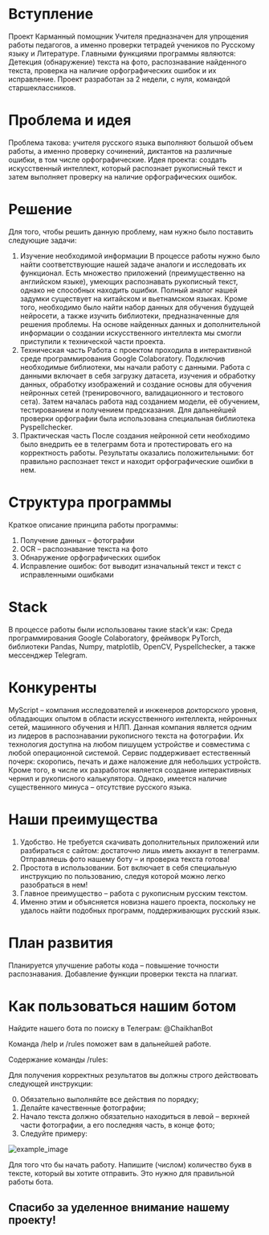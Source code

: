 # Вступление
Проект Карманный помощник Учителя предназначен для упрощения работы педагогов, а именно проверки тетрадей учеников по Русскому языку и Литературе. 
Главными функциями программы являются: Детекция (обнаружение) текста на фото, распознавание найденного текста, проверка на наличие орфографических ошибок и их исправление.
Проект разработан за 2 недели, с нуля, командой старшеклассников. 
# Проблема и идея
Проблема такова: учителя русского языка выполняют большой объем работы, а именно проверку сочинений, диктантов на различные ошибки, в том числе орфографические. 
Идея проекта: создать искусственный интеллект, который распознает рукописный текст и затем выполняет проверку на наличие орфографических ошибок.
# Решение
Для того, чтобы решить данную проблему, нам нужно было поставить следующие задачи:
1)	Изучение необходимой информации
В процессе работы нужно было найти соответствующие нашей задаче аналоги и исследовать их функционал. Есть множество приложений (преимущественно на английском языке), умеющих распознавать рукописный текст, однако не способных находить ошибки. Полный аналог нашей задумки существует на китайском и вьетнамском языках.
Кроме того, необходимо было найти набор данных для обучения будущей нейросети, а также изучить библиотеки, предназначенные для решения проблемы. 
На основе найденных данных и дополнительной информации о создании искусственного интеллекта мы смогли приступили к технической части проекта.
2)	Техническая часть
Работа с проектом проходила в интерактивной среде программирования Google Colaboratory. Подключив необходимые библиотеки, мы начали работу с данными. Работа с данными включает в себя загрузку датасета, изучения и обработку данных, обработку изображений и создание основы для обучения нейронных сетей (тренировочного, валидационного и тестового сета). Затем началась работа над созданием модели, её обучением, тестированием и получением предсказания. Для дальнейшей проверки орфографии была использована специальная библиотека Pyspellchecker. 
3)	Практическая часть
После создания нейронной сети необходимо было внедрить ее в телеграмм бота и протестировать его на корректность работы. Результаты оказались положительными: бот правильно распознает текст и находит орфографические ошибки в нем.
# Структура программы
Краткое описание принципа работы программы:
1)	Получение данных – фотографии
2)	OCR – распознавание текста на фото
3)	Обнаружение орфографических ошибок
4)	Исправление ошибок: бот выводит изначальный текст и текст с исправленными ошибками
# Stack
В процессе работы были использованы такие stack’и как:
Среда программирования Google Colaboratory, фреймворк PyTorch, библиотеки Pandas, Numpy, matplotlib, OpenCV, Pyspellchecker, а также мессенджер Telegram.
# Конкуренты
MyScript – компания исследователей и инженеров докторского уровня, обладающих опытом в области искусственного интеллекта, нейронных сетей, машинного обучения и НЛП. Данная компания является одним из лидеров в распознавании рукописного текста на фотографии. Их технология доступна на любом пишущем устройстве и совместима с любой операционной системой. Сервис поддерживает естественный почерк: скоропись, печать и даже наложение для небольших устройств. Кроме того, в числе их разработок является создание интерактивных чернил и рукописного калькулятора. Однако, имеется наличие существенного минуса – отсутствие русского языка. 
# Наши преимущества
1)	Удобство. Не требуется скачивать дополнительных приложений или разбираться с сайтом: достаточно лишь иметь аккаунт в телеграмм. Отправляешь фото нашему боту – и проверка текста готова!
2)	Простота в использовании. Бот включает в себя специальную инструкцию по пользованию, следуя которой можно легко разобраться в нем!
3)	Главное преимущество – работа с рукописным русским текстом. 
4)	Именно этим и объясняется новизна нашего проекта, поскольку не удалось найти подобных программ, поддерживающих русский язык.
# План развития
Планируется улучшение работы кода – повышение точности распознавания. Добавление функции проверки текста на плагиат.


# Как пользоваться нашим ботом
Найдите нашего бота по поиску в Телеграм: @ChaikhanBot

Команда /help и /rules поможет вам в дальнейшей работе.

Содержание команды /rules:

Для получения корректных результатов вы должны строго действовать следующей инструкции:

0) Обязательно выполняйте все действия по порядку; 
1) Делайте качественные фотографии; 
2) Начало текста должно обязательно находиться в левой – верхней части фотографии, а его последняя часть, в конце фото; 
3) Следуйте примеру:
 
![example_image](https://user-images.githubusercontent.com/59027581/139215982-0f893c77-2e0e-4e6c-a5cb-6118039e859b.jpg)

Для того что бы начать работу. Напишите (числом) количество букв в тексте, который вы хотите отправить. Это нужно для правильной работы бота.

## Спасибо за уделенное внимание нашему проекту!

